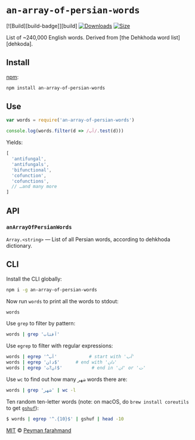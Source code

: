 # `an-array-of-persian-words`

[![Build][build-badge]][build]
[![Downloads][downloads-badge]][downloads]
[![Size][size-badge]][size]

List of ~240,000 English words.
Derived from [the Dehkhoda word list][dehkoda].

## Install

[npm][]:

```sh
npm install an-array-of-persian-words
```

## Use

```js
var words = require('an-array-of-persian-words')

console.log(words.filter(d => /آب/.test(d)))
```

Yields:

```js
[
  'antifungal',
  'antifungals',
  'bifunctional',
  'cofunction',
  'cofunctions',
  // …and many more
]
```

## API

### `anArrayOfPersianWords`

`Array.<string>` — List of all Persian words, according to dehkhoda dictionary.

## CLI

Install the CLI globally:

```sh
npm i -g an-array-of-persian-words
```

Now run `words` to print all the words to stdout:

```sh
words
```

Use `grep` to filter by pattern:

```sh
words | grep 'آفتاب'
```

Use `egrep` to filter with regular expressions:

```sh
words | egrep '^آب'            # start with 'آب'
words | egrep 'دان$'      # end with 'دان'
words | egrep 'ان?ت$'           # end in 'ان' or 'ت'
```

Use `wc` to find out how many `شهر` words there are:

```sh
words | grep 'شهر' | wc -l
```

Ten random ten-letter words (note: on macOS, do `brew install coreutils` to get
[`gshuf`][shuf]):

```sh
$ words | egrep '^.{10}$' | gshuf | head -10
```

[MIT][license] © [Peyman farahmand][author]

<!-- Definition -->

[downloads-badge]: https://img.shields.io/npm/dm/an-array-of-persian-words.svg

[downloads]: https://www.npmjs.com/package/an-array-of-persian-words

[size-badge]: https://img.shields.io/bundlephobia/minzip/an-array-of-persian-words.svg

[size]: https://bundlephobia.com/result?p=an-array-of-persian-words

[npm]: https://docs.npmjs.com/cli/install

[license]: license

[author]: https://www.linkedin.com/in/pfndesign

[letterpress]: https://dehkhoda.ut.ac.ir/fa/dictionary

[shuf]: https://en.wikipedia.org/wiki/Shuf
